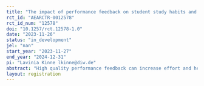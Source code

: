 ```yaml
---
title: "The impact of performance feedback on student study habits and grades"
rct_id: "AEARCTR-0012578"
rct_id_num: "12578"
doi: "10.1257/rct.12578-1.0"
date: "2023-11-26"
status: "in_development"
jel: "nan"
start_year: "2023-11-27"
end_year: "2024-12-31"
pi: "Lavinia Kinne lkinne@diw.de"
abstract: "High quality performance feedback can increase effort and help individuals identify areas for personal improvement; however, if not designed and delivered appropriately it can instead demotivate and discourage. In this study we experimentally vary the quality of feedback provided to students on their term-time performance in a large first year undergraduate module. We will vary the framing of negative performance feedback with a generic or specific positive message. We hypothesize that feedback framed with positive messaging will be better received and will lead to greater effort provision than feedback without such framing. This is hypothesized to be even stronger when the positive framing is personalized. Using detailed administrative data on date, duration and nature of student interactions with online module platforms, as well as grades on the final exam, we will evaluate the impact of different feedback qualities on effort and performance."
layout: registration
---
```



